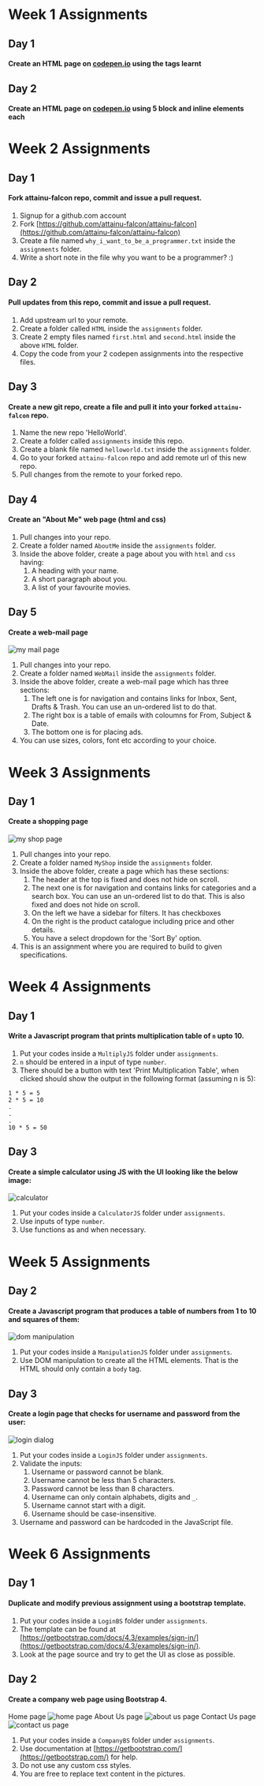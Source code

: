 # Week 1 Assignments

## Day 1
#### Create an HTML page on [codepen.io](https://codepen.io) using the tags learnt

## Day 2
#### Create an HTML page on [codepen.io](https://codepen.io) using 5 block and inline elements each

# Week 2 Assignments

## Day 1
#### Fork attainu-falcon repo, commit and issue a pull request.
1. Signup for a github.com account
2. Fork [https://github.com/attainu-falcon/attainu-falcon](https://github.com/attainu-falcon/attainu-falcon)
3. Create a file named `why_i_want_to_be_a_programmer.txt` inside the `assignments` folder.
4. Write a short note in the file why you want to be a programmer? :)

## Day 2
#### Pull updates from this repo, commit and issue a pull request.
1. Add upstream url to your remote.
2. Create a folder called `HTML` inside the `assignments` folder.
3. Create 2 empty files named `first.html` and `second.html` inside the above `HTML` folder.
4. Copy the code from your 2 codepen assignments into the respective files.

## Day 3
#### Create a new git repo, create a file and pull it into your forked `attainu-falcon` repo.
1. Name the new repo 'HelloWorld'.
2. Create a folder called `assignments` inside this repo.
3. Create a blank file named `helloworld.txt` inside the `assignments` folder.
4. Go to your forked `attainu-falcon` repo and add remote url of this new repo.
5. Pull changes from the remote to your forked repo.

## Day 4
#### Create an "About Me" web page (html and css)
1. Pull changes into your repo.
2. Create a folder named `AboutMe` inside the `assignments` folder.
3. Inside the above folder, create a page about you with `html` and `css` having:
    1. A heading with your name.
    2. A short paragraph about you.
    3. A list of your favourite movies.

## Day 5
#### Create a web-mail page
![my mail page](images/mymail.png)
1. Pull changes into your repo.
2. Create a folder named `WebMail` inside the `assignments` folder.
3. Inside the above folder, create a web-mail page which has three sections:
    1. The left one is for navigation and contains links for Inbox, Sent, Drafts & Trash. You can use an un-ordered list to do that.
    2. The right box is a table of emails with coloumns for From, Subject & Date.
    3. The bottom one is for placing ads.
4. You can use sizes, colors, font etc according to your choice.

# Week 3 Assignments

## Day 1
#### Create a shopping page
![my shop page](images/myshop.png)
1. Pull changes into your repo.
2. Create a folder named `MyShop` inside the `assignments` folder.
3. Inside the above folder, create a page which has these sections:
    1. The header at the top is fixed and does not hide on scroll.
    2. The next one is for navigation and contains links for categories and a search box. You can use an un-ordered list to do that. This is also fixed and does not hide on scroll.
    3. On the left we have a sidebar for filters. It has checkboxes
    4. On the right is the product catalogue including price and other details.
    5. You have a select dropdown for the 'Sort By' option.
4. This is an assignment where you are required to build to given specifications.

# Week 4 Assignments

## Day 1

#### Write a Javascript program that prints multiplication table of `n` upto 10.
1. Put your codes inside a `MultiplyJS` folder under `assignments`.
2. `n` should be entered in a input of type `number`.
3. There should be a button with text 'Print Multiplication Table', when clicked should show the output in the following format (assuming n is 5):
```
1 * 5 = 5
2 * 5 = 10
.
.
.
10 * 5 = 50
```

## Day 3

#### Create a simple calculator using JS with the UI looking like the below image:
![calculator](images/calculator.png)
1. Put your codes inside a `CalculatorJS` folder under `assignments`. 
2. Use inputs of type `number`.
3. Use functions as and when necessary.

# Week 5 Assignments

## Day 2

#### Create a Javascript program that produces a table of numbers from 1 to 10 and squares of them:

![dom manipulation](images/dom-manipulation.png)

1. Put your codes inside a `ManipulationJS` folder under `assignments`. 
2. Use DOM manipulation to create all the HTML elements. That is the HTML should only contain a `body` tag.

## Day 3

#### Create a login page that checks for username and password from the user:
![login dialog](images/login.png)
1. Put your codes inside a `LoginJS` folder under `assignments`.
2. Validate the inputs:
    1. Username or password cannot be blank.
    2. Username cannot be less than 5 characters.
    3. Password cannot be less than 8 characters.
    4. Username can only contain alphabets, digits and `_`.
    5. Username cannot start with a digit.
    6. Username should be case-insensitive.
3. Username and password can be hardcoded in the JavaScript file.

# Week 6 Assignments

## Day 1

#### Duplicate and modify previous assignment using a bootstrap template.
1. Put your codes inside a `LoginBS` folder under `assignments`.
2. The template can be found at [https://getbootstrap.com/docs/4.3/examples/sign-in/](https://getbootstrap.com/docs/4.3/examples/sign-in/).
3. Look at the page source and try to get the UI as close as possible.

## Day 2

#### Create a company web page using Bootstrap 4.

Home page
![home page](images/bootstrap-company-home.png)
About Us page
![about us page](images/bootstrap-company-about.png)
Contact Us page
![contact us page](images/bootstrap-company-contact.png)

1. Put your codes inside a `CompanyBS` folder under `assignments`.
2. Use documentation at [https://getbootstrap.com/](https://getbootstrap.com/) for help.
3. Do not use any custom css styles.
4. You are free to replace text content in the pictures.

